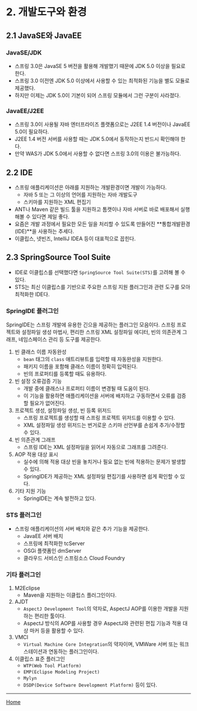 # 2. 개발도구와 환경

## 2.1 JavaSE와 JavaEE

### JavaSE/JDK

- 스프링 3.0은 JavaSE 5 버전을 활용해 개발했기 때문에 JDK 5.0 이상을 필요로 한다.
- 스프링 3.0 이전엔 JDK 5.0 이상에서 사용할 수 있는 최적화된 기능을 별도 모듈로 제공했다.
- 하지만 이제는 JDK 5.0이 기본이 되어 스프링 모듈에서 그런 구분이 사라졌다.

### JavaEE/J2EE

- 스프링 3.0이 사용될 자바 엔터프라이즈 플랫폼으로는 J2EE 1.4 버전이나 JavaEE 5.0이 필요하다.
- J2EE 1.4 버전 서버를 사용할 때는 JDK 5.0에서 동작하는지 반드시 확인해야 한다.
- 만약 WAS가 JDK 5.0에서 사용할 수 없다면 스프링 3.0의 이용은 불가능하다.

## 2.2 IDE

- 스프링 애플리케이션은 아래를 지원하는 개발환경이면 개발이 가능하다.
    - 자바 5 또는 그 이상의 언어를 지원하는 자바 개발도구
    - 스키마를 지원하는 XML 편집기
- ANT나 Maven 같은 빌드 툴을 지원하고 톰캣이나 자바 서버로 바로 배포해서 실행해볼 수 있다면 제일 좋다.
- 요즘은 개발 과정에서 필요한 모든 일을 처리할 수 있도록 만들어진 **통합개발환경(IDE)**을 사용하는 추세다.
- 이클립스, 넷빈즈, IntelliJ IDEA 등이 대표적으로 꼽힌다.

## 2.3 SpringSource Tool Suite

- IDE로 이클립스를 선택했다면 `SpringSource Tool Suite(STS)`를 고려해 볼 수 있다.
- STS는 최신 이클립스를 기반으로 주요한 스프링 지원 플러그인과 관련 도구를 모아 최적화한 IDE다.

### SpringIDE 플러그인

SpringIDE는 스프링 개발에 유용한 긴으을 제공하는 플러그인 모음이다. 스프링 프로젝트와 설정파일 생성 마법사, 편리한 스프링 XML 설정파일 에디터, 빈의 의존관계 그래프, 네임스페이스 관리 등 도구를 제공한다.

1. 빈 클래스 이름 자동완성
    - `bean` 태그의 `class` 애트리뷰트를 입력할 때 자동완성을 지원한다.
    - 패키지 이름을 포함해 클래스 이름이 정확히 입력된다.
    - 빈의 프로퍼티를 등록할 때도 유용하다.
2. 빈 설정 오류검증 기능
    - 개발 중에 클래스나 프로퍼티 이름이 변경될 때 도움이 된다.
    - 이 기능을 활용하면 애플리케이션을 서버에 배치하고 구동하면서 오류를 검증할 필요가 없어진다.
3. 프로젝트 생성, 설정파일 생성, 빈 등록 위저드
    - 스프링 프로젝트를 생성할 때 스프링 프로젝트 위저드를 이용할 수 있다.
    - XML 설정파일 생성 위저드는 번거로운 스키마 선언부를 손쉽게 추가/수정할 수 있다.
4. 빈 의존관계 그래프
    - 스프링 IDE는 XML 설정파일을 읽어서 자동으로 그래프를 그려준다.
5. AOP 적용 대상 표시
    - 실수에 의해 적용 대상 빈을 놓치거나 필요 없는 빈에 적용하는 문제가 발생할 수 있다.
    - SpringIDE가 제공하는 XML 설정파일 편집기를 사용하면 쉽게 확인할 수 있다.
6. 기타 지원 기능
    - SpringIDE는 계속 발전하고 있다.

### STS 플러그인

- 스프링 애플리케이션의 서버 배치와 같은 추가 기능을 제공한다.
  - JavaEE 서버 배치
  - 스프링에 최적화한 tcServer
  - OSGi 플랫폼인 dmServer
  - 클라우드 서비스인 스프링소스 Cloud Foundry

### 기타 플러그인

1. M2Eclipse
    - Maven을 지원하는 이클립스 플러그인이다.
2. AJDT
    - `AspectJ Development Tool`의 약자로, AspectJ AOP를 이용한 개발을 지원하는 편리한 툴이다.
    - AspectJ 방식의 AOP를 사용할 경우 AspectJ와 관련된 편집 기능과 적용 대상 마커 등을 활용할 수 있다.
3. VMCI
    - `Virtual Machine Core Integration`의 약자이며, VMWare 서버 또는 워크스테이션과 연동하는 플러그인이다.
4. 이클립스 표준 플러그인
    - `WTP(Web Tool Platform)`
    - `EMP(Eclipse Modeling Project)`
    - `Mylyn`
    - `DSDP(Device Software Development Platform)` 등이 있다.

---
[Home](./index.md)
